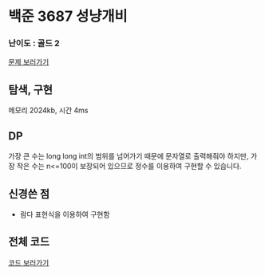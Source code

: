 
# 백준 3687 성냥개비
 

### 난이도 : 골드 2

[문제 보러가기](https://www.acmicpc.net/problem/3687)
  

## 탐색, 구현
메모리 2024kb, 시간 4ms


## DP
가장 큰 수는 long long int의 범위를 넘어가기 때문에 문자열로 출력해줘야 하지만, 가장 작은 수는 n<=100이 보장되어 있으므로 정수를 이용하여 구현할 수 있습니다.


## 신경쓴 점
 - 람다 표현식을 이용하여 구현함
 
## 전체 코드
[코드 보러가기](./boj3687.cpp)